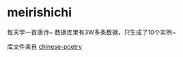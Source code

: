 # meirishichi
每天学一首唐诗~
数据库里有3W多条数据，只生成了10个实例~

库文件来自
[chinese-poetry](https://github.com/chinese-poetry/chinese-poetry?tab=readme-ov-file)
